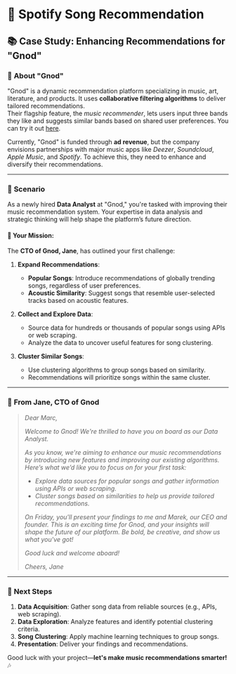 # 🎵 **Spotify Song Recommendation**

## 📚 **Case Study: Enhancing Recommendations for "Gnod"**

### 🌟 **About "Gnod"**
"Gnod" is a dynamic recommendation platform specializing in music, art, literature, and products. It uses **collaborative filtering algorithms** to deliver tailored recommendations.  
Their flagship feature, the _music recommender_, lets users input three bands they like and suggests similar bands based on shared user preferences. You can try it out [here](https://www.gnoosic.com).  

Currently, "Gnod" is funded through **ad revenue**, but the company envisions partnerships with major music apps like _Deezer_, _Soundcloud_, _Apple Music_, and _Spotify_. To achieve this, they need to enhance and diversify their recommendations.  

---

### 💼 **Scenario**
As a newly hired **Data Analyst** at "Gnod," you're tasked with improving their music recommendation system. Your expertise in data analysis and strategic thinking will help shape the platform’s future direction.  

#### 🚀 **Your Mission**:
The **CTO of Gnod, Jane**, has outlined your first challenge:  
1. **Expand Recommendations**:  
   - **Popular Songs**: Introduce recommendations of globally trending songs, regardless of user preferences.  
   - **Acoustic Similarity**: Suggest songs that resemble user-selected tracks based on acoustic features.  

2. **Collect and Explore Data**:  
   - Source data for hundreds or thousands of popular songs using APIs or web scraping.  
   - Analyze the data to uncover useful features for song clustering.  

3. **Cluster Similar Songs**:  
   - Use clustering algorithms to group songs based on similarity.  
   - Recommendations will prioritize songs within the same cluster.  

---

### 📧 **From Jane, CTO of Gnod**
> _Dear Marc,_  
>  
> _Welcome to Gnod! We're thrilled to have you on board as our Data Analyst._  
>  
> _As you know, we're aiming to enhance our music recommendations by introducing new features and improving our existing algorithms. Here’s what we’d like you to focus on for your first task:_  
>  
> - _Explore data sources for popular songs and gather information using APIs or web scraping._  
> - _Cluster songs based on similarities to help us provide tailored recommendations._  
>  
> _On Friday, you'll present your findings to me and Marek, our CEO and founder. This is an exciting time for Gnod, and your insights will shape the future of our platform. Be bold, be creative, and show us what you've got!_  
>  
> _Good luck and welcome aboard!_  
>  
> _Cheers, Jane_  

---

### 🔧 **Next Steps**
1. **Data Acquisition**: Gather song data from reliable sources (e.g., APIs, web scraping).  
2. **Data Exploration**: Analyze features and identify potential clustering criteria.  
3. **Song Clustering**: Apply machine learning techniques to group songs.  
4. **Presentation**: Deliver your findings and recommendations.  

Good luck with your project—**let's make music recommendations smarter!** 🎶
